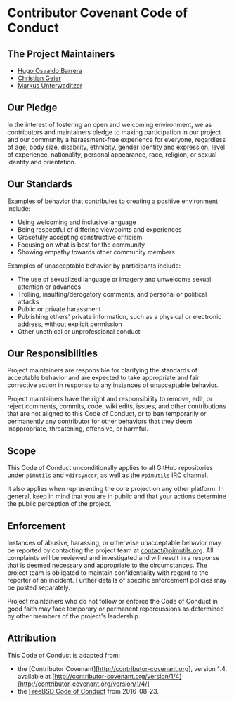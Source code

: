 # Contributor Covenant Code of Conduct

## The Project Maintainers

- [Hugo Osvaldo Barrera](https://github.com/hobarrera)
- [Christian Geier](https://github.com/geier)
- [Markus Unterwaditzer](https://github.com/untitaker)

## Our Pledge

In the interest of fostering an open and welcoming environment, we as
contributors and maintainers pledge to making participation in our project and
our community a harassment-free experience for everyone, regardless of age, body
size, disability, ethnicity, gender identity and expression, level of experience,
nationality, personal appearance, race, religion, or sexual identity and
orientation.

## Our Standards

Examples of behavior that contributes to creating a positive environment
include:

* Using welcoming and inclusive language
* Being respectful of differing viewpoints and experiences
* Gracefully accepting constructive criticism
* Focusing on what is best for the community
* Showing empathy towards other community members

Examples of unacceptable behavior by participants include:

* The use of sexualized language or imagery and unwelcome sexual attention or
advances
* Trolling, insulting/derogatory comments, and personal or political attacks
* Public or private harassment
* Publishing others' private information, such as a physical or electronic
  address, without explicit permission
* Other unethical or unprofessional conduct

## Our Responsibilities

Project maintainers are responsible for clarifying the standards of acceptable
behavior and are expected to take appropriate and fair corrective action in
response to any instances of unacceptable behavior.

Project maintainers have the right and responsibility to remove, edit, or
reject comments, commits, code, wiki edits, issues, and other contributions
that are not aligned to this Code of Conduct, or to ban temporarily or
permanently any contributor for other behaviors that they deem inappropriate,
threatening, offensive, or harmful.

## Scope

This Code of Conduct unconditionally applies to all GitHub repositories under
``pimutils`` and ``vdirsyncer``, as well as the ``#pimutils`` IRC channel.

It also applies when representing the core project on any other platform. In
general, keep in mind that you are in public and that your actions determine
the public perception of the project.

## Enforcement

Instances of abusive, harassing, or otherwise unacceptable behavior may be
reported by contacting the project team at
[contact@pimutils.org](mailto:contact@pimutils.org). All complaints will be
reviewed and investigated and will result in a response that is deemed
necessary and appropriate to the circumstances. The project team is obligated
to maintain confidentiality with regard to the reporter of an incident.
Further details of specific enforcement policies may be posted separately.

Project maintainers who do not follow or enforce the Code of Conduct in good
faith may face temporary or permanent repercussions as determined by other
members of the project's leadership.

## Attribution

This Code of Conduct is adapted from:

* the [Contributor Covenant][http://contributor-covenant.org], version 1.4,
  available at
  [http://contributor-covenant.org/version/1/4][http://contributor-covenant.org/version/1/4/]
* the [FreeBSD Code of
  Conduct](https://www.freebsd.org/internal/code-of-conduct.html) from
  2016-08-23.
